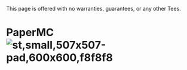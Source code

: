 This page is offered with no warranties, guarantees, or any other Tees.


# PaperMC![st,small,507x507-pad,600x600,f8f8f8](https://github.com/GhostGonz21st/PaperMC/assets/71900923/d60d6038-6633-49e8-a741-b74fc8ee53cb)

